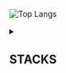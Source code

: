 ![Top Langs](https://github-readme-stats.vercel.app/api/top-langs/?username=ben020410&theme=transparent&layout=compact&hide=Jupyter%20Notebook&langs_count=20)

<details>
  <summary><h2>STACKS</h2></summary>
  
  <h4> 💻 Languages </h4>
  <img src="https://img.shields.io/badge/C-%2300599C.svg?style=flat-square&logo=c&logoColor=white">
  <img src="https://img.shields.io/badge/MATLAB-0076A8?style=flat-square&logo=ardour&logoColor=DC8822">
  <img src="https://img.shields.io/badge/-Arduino-00979D?style=flat-square&logo=Arduino&logoColor=white">
  <img src="https://img.shields.io/badge/Python-3670A0?style=flat-square&logo=python&logoColor=ffdd54">
  <img src="https://img.shields.io/badge/SQL(Oracle)-F80000?style=flat-square&logo=oracle&logoColor=white">
  <br>
  <img src="https://img.shields.io/badge/Javascript-%23323330.svg?style=flat-square&logo=javascript&logoColor=FFC928">
  <img src="https://img.shields.io/badge/HTML-E33F10?style=flat-square&logo=html5&logoColor=white">
  <img src="https://img.shields.io/badge/CSS-264DE4?&style=flat-square&logo=css3&logoColor=white">

  <h4> 📚 Frameworks, Platforms and Libraries </h4>
  <img src="https://img.shields.io/badge/Node.js-43853D?style=flat-square&logo=node.js&logoColor=white">
  <img src="https://img.shields.io/badge/Express.js-404D59?style=flat-square&logo=express">
  <img src="https://img.shields.io/badge/CUDA-000000.svg?style=flat-square&logo=nVIDIA&logoColor=green">
  <img src="https://img.shields.io/badge/Tableau-032D60?style=flat-square&logo=Tableau&logoColor=white">

  <h4> ☁️ Cloud </h4>
  <img src="https://img.shields.io/badge/AWS-FF9900.svg?style=flat-square&logo=amazonwebservices&logoColor=252F3E">
  <img src="https://img.shields.io/badge/Cloudflare-F38020?style=flat-square&logo=Cloudflare&logoColor=white">

  <h4> 🎨 Design </h4>
  <img src="https://img.shields.io/badge/Adobe%20Illustrator-FE9900?style=flat-square&logo=adobe%20illustrator&logoColor=330000">
  <img src="https://img.shields.io/badge/Adobe%20InDesign-F43C8D?style=flat-square&logo=adobeindesign&logoColor=2E0013">
  <img src="https://img.shields.io/badge/Adobe%20Photoshop-2FA3F7?style=flat-square&logo=adobe%20photoshop&logoColor=001D34">

  <h4> ⚙️ Modeling </h4>
  <img src="https://img.shields.io/badge/SolidWorks-E31818?style=flat-square&logo=dassaultsystemes&logoColor=white">

  <h4> 📂 Version Control </h4>
  <img src="https://img.shields.io/badge/git-%23F05033.svg?style=flat-square&logo=git&logoColor=white">
  <img src="https://img.shields.io/badge/GitHub-%23121011.svg?style=flat-square&logo=github&logoColor=white">

</details>
